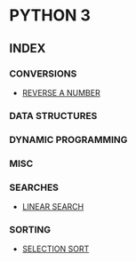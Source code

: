 # PYTHON 3

## INDEX

### CONVERSIONS

* [REVERSE A NUMBER](Conversions/reverse.py)

### DATA STRUCTURES

### DYNAMIC PROGRAMMING

### MISC

### SEARCHES

* [LINEAR SEARCH](Searches/linearsearch.py)

### SORTING

* [SELECTION SORT](Sorting/SelectionSort.py)